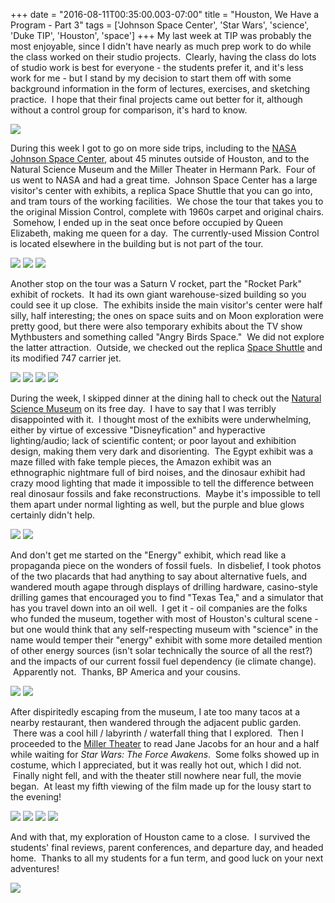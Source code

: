 +++
date = "2016-08-11T00:35:00.003-07:00"
title = "Houston, We Have a Program - Part 3"
tags = ['Johnson Space Center', 'Star Wars', 'science', 'Duke TIP', 'Houston', 'space']
+++
My last week at TIP was probably the most enjoyable, since I didn't have nearly as much prep work to do while the class worked on their studio projects.  Clearly, having the class do lots of studio work is best for everyone - the students prefer it, and it's less work for me - but I stand by my decision to start them off with some background information in the form of lectures, exercises, and sketching practice.  I hope that their final projects came out better for it, although without a control group for comparison, it's hard to know.

<img src="https://2.bp.blogspot.com/-CYTNiBfWqu8/V52kPa9b85I/AAAAAAAAKW0/P-ebn5SAt1cjX6rbkKubRrpDpRm7TDiUQCPcB/s1600/IMG_20160626_141457.jpg"/>

During this week I got to go on more side trips, including to the [NASA Johnson Space Center](https://www.nasa.gov/centers/johnson/home/index.html), about 45 minutes outside of Houston, and to the Natural Science Museum and the Miller Theater in Hermann Park.  Four of us went to NASA and had a great time.  Johnson Space Center has a large visitor's center with exhibits, a replica Space Shuttle that you can go into, and tram tours of the working facilities.  We chose the tour that takes you to the original Mission Control, complete with 1960s carpet and original chairs.  Somehow, I ended up in the seat once before occupied by Queen Elizabeth, making me queen for a day.  The currently-used Mission Control is located elsewhere in the building but is not part of the tour.

<img src="https://1.bp.blogspot.com/-p224JJYk6fU/V52kPfawexI/AAAAAAAAKW0/uvjUqSBNmFk0u_4Dsm16Dd3yHxvtTVGmACPcB/s1600/IMG_20160626_153158.jpg"/>

<img src="https://1.bp.blogspot.com/-mSCnV9brDSw/V52kPSMchrI/AAAAAAAAKW0/pG_W9R8KkpYscx6fDgKPk0v6XhRn6_T8wCPcB/s1600/IMG_20160626_154233.jpg"/>

<img src="https://4.bp.blogspot.com/-7u6eFQyyEwo/V52kPZUdxJI/AAAAAAAAKW0/aStalGVNCWUHfHzgaPz_3Ube7BR6D8EmACPcB/s1600/IMG_20160626_154607.jpg"/>

Another stop on the tour was a Saturn V rocket, part the "Rocket Park" exhibit of rockets.  It had its own giant warehouse-sized building so you could see it up close.  The exhibits inside the main visitor's center were half silly, half interesting; the ones on space suits and on Moon exploration were pretty good, but there were also temporary exhibits about the TV show Mythbusters and something called "Angry Birds Space."  We did not explore the latter attraction.  Outside, we checked out the replica [Space Shuttle](https://en.wikipedia.org/wiki/Space_Shuttle) and its modified 747 carrier jet.

<img src="https://4.bp.blogspot.com/-u2PS8xEoddA/V52kPZqg2wI/AAAAAAAAKW0/fb4WcL9d7Lg8vCYnrmP0dOI26N5JB39hwCPcB/s1600/IMG_20160626_160342.jpg"/>

<img src="https://2.bp.blogspot.com/-kWlwI99Rvis/V52kPdK-okI/AAAAAAAAKW0/hWHOrY14uMYKA5oXJPDT6rEIzIjNcXJjwCPcB/s1600/IMG_20160626_161127.jpg"/>

<img src="https://3.bp.blogspot.com/-0puznRpvZ7U/V52kPTH9AGI/AAAAAAAAKW0/uFcX9JHW-0w7FuLSeGMvTPhZ_JgYm2P0QCPcB/s1600/IMG_20160626_165938.jpg"/>

<img src="https://2.bp.blogspot.com/-RFKQ2ayBMtA/V52kPRDBJKI/AAAAAAAAKW0/Kdx7nMMw6uQAZJH6Bmq-Tv2qawIl6eNsQCPcB/s1600/IMG_20160626_170751.jpg"/>

During the week, I skipped dinner at the dining hall to check out the [Natural Science Museum](http://www.hmns.org/) on its free day.  I have to say that I was terribly disappointed with it.  I thought most of the exhibits were underwhelming, either by virtue of excessive "Disneyfication" and hyperactive lighting/audio; lack of scientific content; or poor layout and exhibition design, making them very dark and disorienting.  The Egypt exhibit was a maze filled with fake temple pieces, the Amazon exhibit was an ethnographic nightmare full of bird noises, and the dinosaur exhibit had crazy mood lighting that made it impossible to tell the difference between real dinosaur fossils and fake reconstructions.  Maybe it's impossible to tell them apart under normal lighting as well, but the purple and blue glows certainly didn't help. 

<img src="https://1.bp.blogspot.com/-W_ZZz07wnWE/V52kVvehexI/AAAAAAAAKW0/V3HBGxsbi8s9nZ_nNzAwbys89tn2VgDpgCPcB/s1600/IMG_20160630_171553.jpg"/>

<img src="https://4.bp.blogspot.com/-VZXbcoO6XGg/V52kVr5NM0I/AAAAAAAAKW0/RICMyrrx8FMbHEydkC97Blj4H5AZRpGuQCPcB/s1600/IMG_20160630_171528.jpg"/>

And don't get me started on the "Energy" exhibit, which read like a propaganda piece on the wonders of fossil fuels.  In disbelief, I took photos of the two placards that had anything to say about alternative fuels, and wandered mouth agape through displays of drilling hardware, casino-style drilling games that encouraged you to find "Texas Tea," and a simulator that has you travel down into an oil well.  I get it - oil companies are the folks who funded the museum, together with most of Houston's cultural scene - but one would think that any self-respecting museum with "science" in the name would temper their "energy" exhibit with some more detailed mention of other energy sources (isn't solar technically the source of all the rest?) and the impacts of our current fossil fuel dependency (ie climate change).  Apparently not.  Thanks, BP America and your cousins.

<img src="https://3.bp.blogspot.com/--FicxizHxUA/V52kVgqw4II/AAAAAAAAKW0/58qrRdSTz6wD-2I6x4vuZqF90J0J3comQCPcB/s1600/IMG_20160630_163855.jpg"/>

<img src="https://2.bp.blogspot.com/--VIy_udlTNk/V52kVpPd8DI/AAAAAAAAKW0/N_p7mle6aygrAZuJPk4vbikfSLXZ2efxwCPcB/s1600/IMG_20160630_164032.jpg"/>

After dispiritedly escaping from the museum, I ate too many tacos at a nearby restaurant, then wandered through the adjacent public garden.  There was a cool hill / labyrinth / waterfall thing that I explored.  Then I proceeded to the [Miller Theater](http://milleroutdoortheatre.com/) to read Jane Jacobs for an hour and a half while waiting for *Star Wars: The Force Awakens*.  Some folks showed up in costume, which I appreciated, but it was really hot out, which I did not.  Finally night fell, and with the theater still nowhere near full, the movie began.  At least my fifth viewing of the film made up for the lousy start to the evening!

<img src="https://3.bp.blogspot.com/-smbvcQm6I78/V52kVk5dFyI/AAAAAAAAKW0/Zk_jxTkovWAOJaNnZtzAXn_o_ApFnN_ZQCPcB/s1600/IMG_20160630_184633.jpg"/>

<img src="https://3.bp.blogspot.com/-GkFJCVA2vJg/V52kVs3L7mI/AAAAAAAAKW0/7ekZUBpUQ88WXcnw87-UxfUFul0sSZeCQCPcB/s1600/IMG_20160630_184355.jpg"/>

<img src="https://2.bp.blogspot.com/-II__apF4CVs/V52kVmQGiJI/AAAAAAAAKW0/yQZ94OSe_10mgTW6gXlTlqbl-hcI2Hd9gCPcB/s1600/IMG_20160630_185602.jpg"/>

<img src="https://3.bp.blogspot.com/-xg_Qrz1J6hA/V52kVv2MQwI/AAAAAAAAKW0/vxPIIbHNvHsaemCV-lTNsGvimA3ZgLKrgCPcB/s1600/IMG_20160630_184655.jpg"/>

And with that, my exploration of Houston came to a close.  I survived the students' final reviews, parent conferences, and departure day, and headed home.  Thanks to all my students for a fun term, and good luck on your next adventures!

<img src="https://3.bp.blogspot.com/-m60E-O8uvQo/V52kVjQqaZI/AAAAAAAAKW0/Fge8TAVtfDYBFmrbgI3EWs-OZFXtHa2jACPcB/s1600/PANO_20160701_125816.jpg"/>
